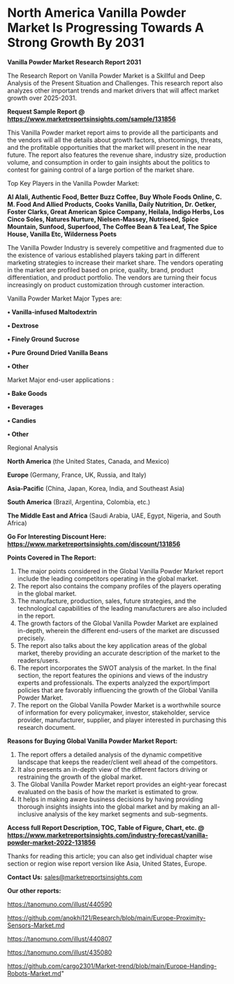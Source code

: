 # North America Vanilla Powder Market Is Progressing Towards A Strong Growth By 2031

<strong>Vanilla Powder Market Research Report 2031</strong>

The Research Report on Vanilla Powder Market is a Skillful and Deep Analysis of the Present Situation and Challenges. This research report also analyzes other important trends and market drivers that will affect market growth over 2025-2031.

<strong>Request Sample Report @ <a href=https://www.marketreportsinsights.com/sample/131856>https://www.marketreportsinsights.com/sample/131856</a></strong>

This Vanilla Powder market report aims to provide all the participants and the vendors will all the details about growth factors, shortcomings, threats, and the profitable opportunities that the market will present in the near future. The report also features the revenue share, industry size, production volume, and consumption in order to gain insights about the politics to contest for gaining control of a large portion of the market share.

Top Key Players in the Vanilla Powder Market:

<strong>Al Alali, Authentic Food, Better Buzz Coffee, Buy Whole Foods Online, C. M. Food And Allied Products, Cooks Vanilla, Daily Nutrition, Dr. Oetker, Foster Clarks, Great American Spice Company, Heilala, Indigo Herbs, Los Cinco Soles, Natures Nurture, Nielsen-Massey, Nutriseed, Spice Mountain, Sunfood, Superfood, The Coffee Bean & Tea Leaf, The Spice House, Vanilla Etc, Wilderness Poets</strong>

The Vanilla Powder Industry is severely competitive and fragmented due to the existence of various established players taking part in different marketing strategies to increase their market share. The vendors operating in the market are profiled based on price, quality, brand, product differentiation, and product portfolio. The vendors are turning their focus increasingly on product customization through customer interaction.

Vanilla Powder Market Major Types are:

<strong>• Vanilla-infused Maltodextrin

• Dextrose

• Finely Ground Sucrose

• Pure Ground Dried Vanilla Beans

• Other</strong>

Market Major end-user applications :

<strong>• Bake Goods

• Beverages

• Candies

• Other</strong>

Regional Analysis

</u><strong><b>North America</b></strong> (the United States, Canada, and Mexico)

<strong><b>Europe </b></strong>(Germany, France, UK, Russia, and Italy)

<strong><b>Asia-Pacific</b></strong> (China, Japan, Korea, India, and Southeast Asia)

<strong><b>South America</b></strong> (Brazil, Argentina, Colombia, etc.)

<strong><b>The Middle East and Africa</b></strong> (Saudi Arabia, UAE, Egypt, Nigeria, and South Africa)

<strong>Go For Interesting Discount Here: <a href=https://www.marketreportsinsights.com/discount/131856>https://www.marketreportsinsights.com/discount/131856</a></strong>

<strong>Points Covered in The Report:</strong>
<ol>
  <li>The major points considered in the Global Vanilla Powder Market report include the leading competitors operating in the global market.</li>
  <li>The report also contains the company profiles of the players operating in the global market.</li>
  <li>The manufacture, production, sales, future strategies, and the technological capabilities of the leading manufacturers are also included in the report.</li>
  <li>The growth factors of the Global Vanilla Powder Market are explained in-depth, wherein the different end-users of the market are discussed precisely.</li>
  <li>The report also talks about the key application areas of the global market, thereby providing an accurate description of the market to the readers/users.</li>
  <li>The report incorporates the SWOT analysis of the market. In the final section, the report features the opinions and views of the industry experts and professionals. The experts analyzed the export/import policies that are favorably influencing the growth of the Global Vanilla Powder Market.</li>
  <li>The report on the Global Vanilla Powder Market is a worthwhile source of information for every policymaker, investor, stakeholder, service provider, manufacturer, supplier, and player interested in purchasing this research document.</li>
</ol>
<strong>Reasons for Buying Global Vanilla Powder Market Report:</strong>

<ol>
  <li>The report offers a detailed analysis of the dynamic competitive landscape that keeps the reader/client well ahead of the competitors.</li>
  <li>It also presents an in-depth view of the different factors driving or restraining the growth of the global market.</li>
  <li>The Global Vanilla Powder Market report provides an eight-year forecast evaluated on the basis of how the market is estimated to grow.</li>
  <li>It helps in making aware business decisions by having providing thorough insights insights into the global market and by making an all-inclusive analysis of the key market segments and sub-segments.</li>
</ol>
<strong>Access full Report Description, TOC, Table of Figure, Chart, etc. @ <a href=https://www.marketreportsinsights.com/industry-forecast/vanilla-powder-market-2022-131856>https://www.marketreportsinsights.com/industry-forecast/vanilla-powder-market-2022-131856</a></strong>


Thanks for reading this article; you can also get individual chapter wise section or region wise report version like Asia, United States, Europe.

<strong>Contact Us:</strong>
sales@marketreportsinsights.com

<strong>Our other reports:</strong>

<a href=https://tanomuno.com/illust/440590>https://tanomuno.com/illust/440590</a>

<a href=https://github.com/anokhi121/Research/blob/main/Europe-Proximity-Sensors-Market.md>https://github.com/anokhi121/Research/blob/main/Europe-Proximity-Sensors-Market.md</a>

<a href=https://tanomuno.com/illust/440807>https://tanomuno.com/illust/440807</a>

<a href=https://tanomuno.com/illust/435080>https://tanomuno.com/illust/435080</a>

<a href=https://github.com/cargo2301/Market-trend/blob/main/Europe-Handing-Robots-Market.md>https://github.com/cargo2301/Market-trend/blob/main/Europe-Handing-Robots-Market.md</a>"
